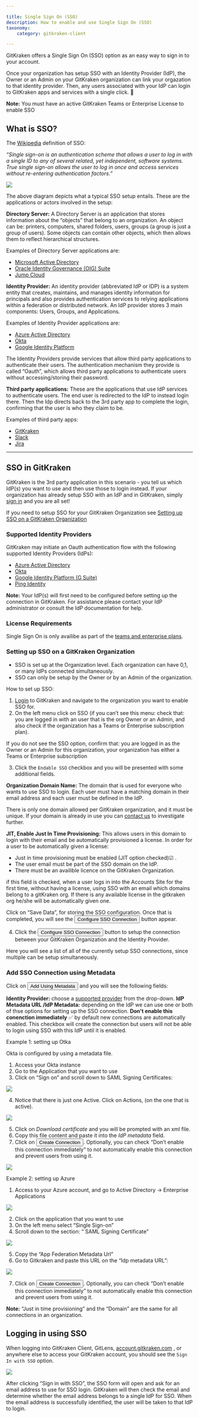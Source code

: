 ```yaml
---

title: Single Sign On (SSO)
description: How to enable and use Single Sign On (SSO)
taxonomy:
    category: gitkraken-client

---
```


GitKraken offers a Single Sign On (SSO) option as an easy way to sign in to your account. 

Once your organization has setup SSO with an Identity Provider (IdP), the Owner or an Admin on your GitKraken organization can link your orgazation to that identity provider. Then, any users associated with your IdP can login to GitKraken apps and services with a single click. 🎉

<div class='callout callout--warning'>
    <p><strong>Note:</strong> You must have an active GitKraken Teams or Enterprise License to enable SSO</p>
</div>

## What is SSO?

The <a href='https://en.wikipedia.org/wiki/Single_sign-on' target='_blank'>Wikipedia</a> definition of SSO:

*“Single sign-on is an authentication scheme that allows a user to log in with a single ID to any of several related, yet independent, software systems. True single sign-on allows the user to log in once and access services without re-entering authentication factors.”*

<img src="/wp-content/uploads/sso-example-diagram.png" class="img-bordered img-responsive center">

The above diagram depicts what a typical SSO setup entails. These are the applications or actors involved in the setup:

**Directory Server:**  A Directory Server is an application that stores information about the “objects” that belong to an organization. An object can be: printers, computers, shared folders, users, groups (a group is just a group of users). Some objects can contain other objects, which then allows them to reflect hierarchical structures.  

Examples of Directory Server applications are:
* <a href='https://docs.microsoft.com/en-us/windows-server/identity/ad-ds/ad-ds-getting-started' target='_blank'>Microsoft Active Directory</a> 
* <a href='https://www.oracle.com/oem/id-mgmt/idm-mgmt.htmlanagement/governance/' target='_blank'>Oracle Identity Governance (OIG) Suite</a> 
* <a href='https://jumpcloud.com/' target='_blank'>Jump Cloud</a> 

**Identity Provider:**  An identity provider (abbreviated IdP or IDP) is a system entity that creates, maintains, and manages identity information for principals and also provides authentication services to relying applications within a federation or distributed network. An IdP provider stores 3 main components: Users, Groups, and Applications.

Examples of Identity Provider applications are:
* <a href='https://azure.microsoft.com/' target='_blank'>Azure Active Directory</a> 
* <a href='https://www.okta.com/' target='_blank'>Okta</a>
* <a href='https://cloud.google.com/identity-platform' target='_blank'>Google Identity Platform</a>

The Identity Providers provide services that allow third party applications to authenticate their users. 
The authentication mechanism they provide is called “Oauth”, which allows third party applications to authenticate users without accessing/storing their password. 

**Third party applications:** These are the applications that use IdP services to authenticate users. The end user is redirected to the IdP to instead login there. Then the Idp directs back to the 3rd party app to complete the login, confirming that the user is who they claim to be.

Examples of  third party apps:
* <a href='https://www.gitkraken.com/' target='_blank'>GitKraken</a> 
* <a href='https://slack.com/' target='_blank'>Slack</a> 
* <a href='https://www.atlassian.com/software/jira' target='_blank'>Jira</a> 

***
## SSO in GitKraken

GitKraken is the 3rd party application in this scenario - you tell us which IdP(s) you want to use and then use those to login instead. If your organization has already setup SSO with an IdP and in GitKraken, simply [sign in](/gitkraken-client/single-sign-on/#logging-in-using-sso) and you are all set! 

If you need to setup SSO for your GitKraken Organization see [Setting up SSO on a GitKraken Organization](/gitkraken-client/single-sign-on/#setting-up-sso-on-a-gitKraken-organization)
### Supported Identity Providers

GitKraken may initiate an Oauth authentication flow with the following supported Identity Providers (IdPs):

* <a href='https://azure.microsoft.com/' target='_blank'>Azure Active Directory</a> 
* <a href='https://www.okta.com/' target='_blank'>Okta</a>
* <a href='https://cloud.google.com/identity-platform' target='_blank'>Google Identity Platform (G Suite)</a>
* <a href='https://www.pingidentity.com/en.html' target='_blank'>Ping Identity</a>

<div class='callout callout--warning'>
    <p><strong>Note:</strong> Your IdP(s) will first need to be configured before setting up the connection in GitKraken. For assistance please contact your IdP administrator or consult the IdP documentation for help.</p>
</div>

### License Requirements

Single Sign On is only availibe as part of the <a href='https://www.gitkraken.com/git-client/pricing' target='_blank'>teams and enterprise plans</a>. 

### Setting up SSO on a GitKraken Organization

* SSO is set up at the Organization level. Each organization can have 0,1, or many IdPs connected simultaneously.
* SSO can only be setup by the Owner or by an Admin of the organization. 

How to set up SSO:

1. <a href='https://app.gitkraken.com/' target='_blank'>Login</a> to GitKraken and navigate to the organization you want to enable SSO for.
2. On the left menu click on SSO (if you can’t see this menu: check that: you are logged in with an user that is the org Owner or an Admin, and also check if the organization has a Teams or Enterprise subscription plan).

<div class='callout callout--warning'>
    <p>If you do not see the SSO option, confirm that: you are logged in as the Owner or an Admin for this organization, your organization has either a Teams or Enterprise subscription</p>
</div>

3. Click the `Endable SSO` checkbox and you will be presented with some additional fields.

**Organization Domain Name:** The domain that is used for everyone who wants to use SSO to login. Each user must have a matching domain in their email address and each user must be defined in the IdP.

There is only one domain allowed per GitKraken organization, and it must be unique. If your domain is already in use you can <a href='https://www.gitkraken.com/git-client/contact-support' target='_blank'>contact us</a> to investigate further.

**JIT, Enable Just In Time Provisioning:** This allows users in this domain to login with their email and be automatically provisioned a license. In order for a user to be automatically given a license:

* Just in time provisioning must be enabled (JIT option checked)☑ .
* The user email must be part of the SSO domain on the IdP.
* There must be an availible licence on the GitKraken Organization.

if this field is checked, when a user logs in into the Accounts Site for the first time, without having a license, using SSO with an email which domains belong to a gitKraken org. If there is any available license in the gitkraken org he/she will be automatically given one. 

Click on “Save Data”, for storing the SSO configuration. Once that is completed, you will see the <button class='button button--success button--ui button--nolink'>Configure SSO Connection</button> button appear.

4. Click the <button class='button button--success button--ui button--nolink'>Configure SSO Connection</button> button to setup the connection between your GitKraken Organization and the Identity Provider.

Here you will see a list of all of the currently setup SSO connections, since multiple can be setup simultaneously. 

### Add SSO Connection using Metadata

Click on <button class='button button--success button--ui button--nolink'>Add Using Metadata</button> and you will see the following fields:

**Identity Provider:** choose a [supported provider](/gitkraken-client/single-sign-on/#supported-identity-providers) from the drop-down.
**IdP Metadata URL /IdP Metadata:** depending on the  IdP we can use one or both of thse options for setting up the SSO connection. 
**Don't enable this conenction immediately** ✅ by default new connections are automatically enabled. This checkbox will create the connection but users will not be able to login using SSO with this IdP until it is enabled.

Example 1: setting up Otka

Okta is configured by using a metadata file.
1. Access your Okta instance
2. Go to the Application that you want to use
3. Click on “Sign on” and scroll down to SAML Signing Certificates:

<img src="/wp-content/uploads/sso-okta-certs.png" class="img-bordered img-responsive center">

4. Notice that there is just one Active. Click on Actions, (on the one that is active).

<img src="/wp-content/uploads/sso-okta-certs-actions.png" class="img-bordered img-responsive center">

5. Click on *Download certificate* and you will be prompted with an xml file.
6. Copy this file content and paste it into the *IdP metadata* field.
7. Click on <button class='button button--success button--ui button--nolink'>Create Connection</button>. Optionally, you can check “Don’t enable this connection immediately” to not automatically enable this connection and prevent users from using it.

<img src="/wp-content/uploads/sso-okta-paste-metadata.png" class="img-bordered img-responsive center">

Example 2: setting up Azure

1. Access to your Azure account, and go to Active Directory -> Enterprise Applications

<img src="/wp-content/uploads/sso-azure-applications.png" class="img-bordered img-responsive center">

2. Click on the application that you want to use
3. On the left menu select “Single Sign-on”
4. Scroll down to the section: “ SAML Signing Certificate”

<img src="/wp-content/uploads/sso-azure-saml-cert.png" class="img-bordered img-responsive center">

5. Copy the “App Federation Metadata Url”
6. Go to Gitkraken and paste this URL on the “Idp metadata URL”:

<img src="/wp-content/uploads/sso-azure-saml-cert.png" class="img-bordered img-responsive center">

7. Click on <button class='button button--success button--ui button--nolink'>Create Connection</button>. Optionally, you can check “Don’t enable this connection immediately” to not automatically enable this connection and prevent users from using it.


<div class='callout callout--none'>
    <p><strong>Note:</strong> “Just in time provisioning” and the “Domain” are the same for all connections in an organization.</p>
</div>

## Logging in using SSO

When logging into GitKraken Client, GitLens, <a href='https://account.gitkraken.com/account-info' target='_blank'>account.gitkraken.com</a> , or anywhere else to access your GitKraken account, you should see the `Sign In with SSO` option.

<img src="/wp-content/uploads/sso-sign-in.png" class="img-bordered img-responsive center">

After clicking “Sign in with SSO”, the SSO form will open and ask for an email address to use for SSO login. GitKraken will then check the email and determine whether the email address belongs to a single IdP for SSO. When the email address is successfully identified, the user will be taken to that IdP to login.
